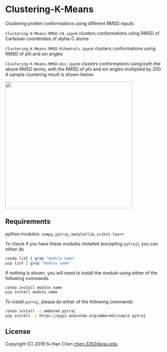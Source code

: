 # Clustering-K-Means
Clustering protein conformations using different RMSD inputs:

```Clustering-K-Means-RMSD-CA.ipynb``` clusters conformations using RMSD of Cartesian coordinates of alpha-C atoms

```Clustering-K-Means-RMSD-Rihedrals.ipynb``` clusters conformations using RMSD of phi and sin angles

```Clustering-K-Means-RMSD-mix.ipynb``` clusters conformations using both the above RMSD terms, with the RMSD of phi and sin angles multiplied by 200. A sample clustering result is shown below:

<img src ="https://github.com/chen3262/Clustering-K-Means/blob/master/K-means.png" width="400">

## Requirements
python modules: ```numpy```, ```pytraj```, ```matplotlib```, ```scikit-learn```

To check if you have these modules installed (excepting ```pytraj```), you can either do
```bash
conda list | grep "module_name"
pip list | grep "module_name"
```
If nothing is shown, you will need to install the module using either of the following commands
```bash
conda install module_name
pip install module_name
```
To install ```pytraj```, please do either of the following commands
```bash
conda install -c ambermd pytraj
pip install -i https://pypi.anaconda.org/ambermd/simple pytraj
```

## License

Copyright (C) 2019 Si-Han Chen chen.3262@osu.edu
